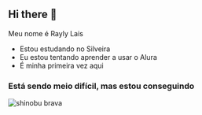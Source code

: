 ## Hi there 👋

Meu nome é Rayly Lais

- Estou estudando no Silveira
- Eu estou tentando aprender a usar o Alura
- É minha primeira vez aqui
### Está sendo meio difícil, mas estou conseguindo







![shinobu brava](https://media1.tenor.com/m/IK51_P49dK0AAAAC/kochou-shinobu-angry.gif)
